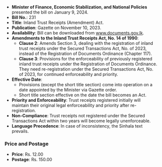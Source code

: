 - **Minister of Finance, Economic Stabilization, and National Policies** presented the bill on January 9, 2024.
- **Bill No.**: 231
- **Title**: Inland Trust Receipts (Amendment) Act.
- **Publication**: Gazette on November 10, 2023.
- **Availability**: Bill can be downloaded from www.documents.gov.lk.
- **Amendments to the Inland Trust Receipts Act, No. 14 of 1990**:
  - **Clause 2**: Amends Section 3, dealing with the registration of inland trust receipts under the Secured Transactions Act, No.      of 2023, instead of the Registration of Documents Ordinance (Chapter 117).
  - **Clause 3**: Provisions for the enforceability of previously registered inland trust receipts under the Registration of Documents Ordinance. They need re-registration under the Secured Transactions Act, No.      of 2023, for continued enforceability and priority.
- **Effective Date**:
  - Provisions (except the short title section) come into operation on a date appointed by the Minister via Gazette order.
  - Short title section effective on the date the bill becomes an Act.
- **Priority and Enforceability**: Trust receipts registered initially will maintain their original legal enforceability and priority after re-registration.
- **Non-Compliance**: Trust receipts not registered under the Secured Transactions Act within two years will become legally unenforceable.
- **Language Precedence**: In case of inconsistency, the Sinhala text prevails.

### Price and Postage
- **Price**: Rs. 12.00
- **Postage**: Rs. 150.00